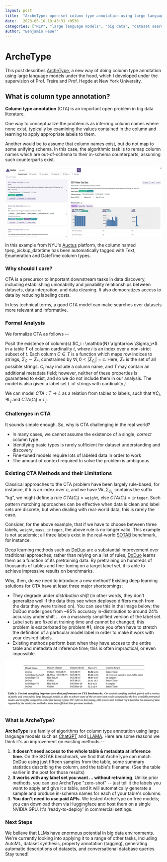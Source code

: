 ```yaml
---
layout: post
title:  "ArcheType: open-set column type annotation using large language models"
date:   2023-05-10 19:45:31 +0530
categories: ["NLP", "large language models", "big data", "dataset search"]
author: "Benjamin Feuer"
---
```

# ArcheType

This post describes [ArcheType](https://github.com/penfever/archetype/), a new way of doing column type annotation using large language models under the hood, which I developed under the supervision of Prof. Freire and Prof. Hegde at New York University.

## What is column type annotation?

**Column type annotation** (CTA) is an important open problem in big data literature. 

One way to conceptualize the problem is as inferring column names where none exist, typically by examining the values contained in the column and learning to apply appropriate labels to them. 

Another would be to assume that column names exist, but do not map to some unifying schema. In this case, the algorithmic task is to remap column names which are out-of-schema to their in-schema counterparts, assuming such counterparts exist.

![](../assets/auctus.png)

In this example from NYU's [Auctus](https://auctus.vida-nyu.org/) platform, the column named tpep_pickup_datetime has been automatically tagged with Text, Enumeration and DateTime column types. 

### Why should I care?

CTA is a precursor to important downstream tasks in data discovery, including establishing unionability and joinability relationships between datasets, data integration, and data cleaning. It also democratizes access to data by reducing labeling costs.

In less technical terms, a good CTA model can make searches over datasets more relevant and informative.

### Formal Analysis

We formalize CTA as follows --

Posit the existence of column(s) $C_i : \mathbb{N} \rightarrow \Sigma_\*$ in a table $T$ of column cardinality $t$, where $i$ is an index over a non-strict subset of $t$. Each column $C \in T$ is a function which maps row indices to strings, $\Sigma_C \sim \Sigma_*$, constrained by $\forall i, 0 < |\Sigma_{C_i}| = c$. Here, $\Sigma_*$ is the set of all possible strings. $C_i$ may include a column name, and $T$ may contain an additional metadata field; however, neither of these properties is guaranteed to exist, and so we do not include them in our analysis. The model is also given a label set $L$ of strings with cardinality $j$.

We can model $CTA : T \rightarrow L$ as a relation from tables to labels, such that $\forall C_i, \exists L_j$ and $CTA(C_i) = L_j$.

### Challenges in CTA

It sounds simple enough. So, why is CTA challenging in the real world?

* In many cases, we cannot assume the existence of a single, *correct* column type
* Identifying basic types is rarely sufficient for dataset understanding and discovery
* Fine-tuned models require lots of labeled data in order to work
* The amount of context required to solve the problem is ambiguous

### Existing CTA Methods and their Limitations

Classical approaches to the CTA problem have been largely rule-based; for instance, if $k$ is an index over $c$, and we have $\forall k, \Sigma_{C_{i_k}}$ contains the suffix "kg", we might define a rule $CTA(C_i) = \texttt{weight}$, else $CTA(C_i) = \texttt{integer}$. Such pattern matching approaches can be effective when data is clean and label sets are discrete, but when dealing with real-world data, this is rarely the case. 

Consider, for the above example, that if we have to choose between three labels, $\texttt{weight}$, $\texttt{mass}$, $\texttt{integer}$, the above rule is no longer valid. This example is not academic; all three labels exist in the real-world [SOTAB](http://webdatacommons.org/structureddata/sotab/#toc8) benchmark, for instance.

Deep learning methods such as [DoDuo](https://github.com/megagonlabs/doduo) are a substantial improvement over traditional approaches; rather than relying on a list of rules, [DoDuo](https://github.com/megagonlabs/doduo) learns them as a function of its pretraining data. By pretraining on hundreds of thousands of tables and fine-tuning on a target label set, it is able to achieve impressive results on benchmarks. 

Why, then, do we need to introduce a new method? Existing deep learning solutions for CTA have at least three major shortcomings;

* They degrade under *distribution shift* (in other words, they don't generalize well if the data they see when deployed differs much from the data they were trained on). You can see this in the image below; the DoDuo model goes from ~85% accuracy in-distribution to around 24% accuracy under shift ... on a massively simplified version of the label set.
* Label sets are fixed at training time and cannot be changed; this problem is exacerbated by problem #1, since you often have to stretch the definition of a particular model label in order to make it work with your desired labels.
* Existing methods perform best when they have access to the entire table and metadata at inference time; this is often impractical, or even impossible.

![](../assets/main_results_archetype.png)

### What is ArcheType?

**ArcheType** is a family of algorithms for column type annotation using large language models such as [ChatGPT](chat.openai.com/) and [LLAMA](https://ai.facebook.com/blog/large-language-model-llama-meta-ai/). Here are some reasons we think it's an improvement on existing methods --

1. **It doesn't need access to the whole table & metadata at inference time**. On the SOTAB benchmark, we find that ArcheType can match DoDuo using just fifteen samples from the table, some summary statistics describing the column, and the table's filename. (See the table earlier in the post for those results)
2. **It works with any label set you want ... without retraining**.  Unlike prior methods, you can use ArcheType "zero-shot" -- just tell it the labels you want to apply and give it a table, and it will automatically generate a sample and produce in-schema names for each of your table's columns.
3. **You don't need to use paid APIs**. We tested ArcheType on free models; you can download them via Huggingface and host them on a single NVIDIA GPU. It's 'ready-to-deploy' in commercial settings.

### Next Steps

We believe that LLMs have enormous potential in big data environments. We're currently looking into applying it to a range of other tasks, including AutoML, dataset synthesis, property annotation (tagging), generating automatic descriptions of datasets, and conversational database queries. Stay tuned!
